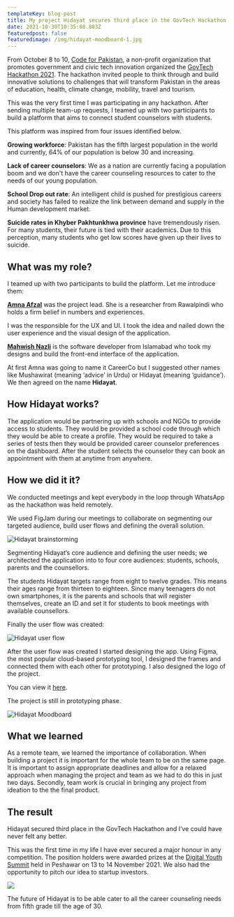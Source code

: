 ```yaml
---
templateKey: blog-post
title: My project Hidayat secures third place in the GovTech Hackathon 2021
date: 2021-10-30T10:35:08.803Z
featuredpost: false
featuredimage: /img/hidayat-moodboard-1.jpg
---
```

From October 8 to 10, [Code for Pakistan](https://codeforpakistan.org/), a non-profit organization that promotes government and civic tech innovation organized the [GovTech Hackathon 2021](https://codeforpakistan.org/govtech-hackathon-2021/). The hackathon invited people to think through and build innovative solutions to challenges that will transform Pakistan in the areas of education, health, climate change, mobility, travel and tourism.

This was the very first time I was participating in any hackathon. After sending multiple team-up requests, I teamed up with two participants to build a platform that aims to connect student counselors with students.

This platform was inspired from four issues identified below.

**Growing workforce**: Pakistan has the fifth largest population in the world and currently, 64% of our population is below 30 and increasing. 

**Lack of career counselors**: We as a nation are currently facing a population boom and we don't have the career counseling resources to cater to the needs of our young population.

**School Drop out rate**: An intelligent child is pushed for prestigious careers and society has failed to realize the link between demand and supply in the Human development market.

**Suicide rates in Khyber Pakhtunkhwa province** have tremendously risen. For many students, their future is tied with their academics. Due to this perception, many students who get low scores have given up their lives to suicide.

## What was my role?

I teamed up with two participants to build the platform. Let me introduce them:

**[Amna Afzal](https://www.linkedin.com/in/amna-afzal-893996163/)** was the project lead. She is a researcher from Rawalpindi who holds a firm belief in numbers and experiences.

I was the responsible for the UX and UI. I took the idea and nailed down the user experience and the visual design of the application.

**[Mahwish Nazli](https://www.linkedin.com/in/mahwish-nazli/)** is the software developer from Islamabad who took my designs and build the front-end interface of the application.

At first Amna was going to name it CareerCo but I suggested other names like Mushawirat (meaning ‘advice’ in Urdu) or Hidayat (meaning ‘guidance’). We then agreed on the name **Hidayat**.

## How Hidayat works?

The application would be partnering up with schools and NGOs to provide access to students. They would be provided a school code through which they would be able to create a profile. They would be required to take a series of tests then they would be provided career counselor preferences on the dashboard. After the student selects the counselor they can book an appointment with them at anytime from anywhere.

## How we did it it?

We conducted meetings and kept everybody in the loop through WhatsApp as the hackathon was held remotely.

We used FigJam during our meetings to collaborate on segmenting our targeted audience, build user flows and defining the overall solution.

![Hidayat brainstorming](/img/problems-features.png "Hidayat brainstorming")

Segmenting Hidayat’s core audience and defining the user needs; we architected the application into to four core audiences: students, schools, parents and the counsellors.

The students Hidayat targets range from eight to twelve grades. This means their ages range from thirteen to eighteen. Since many teenagers do not own smartphones, it is the parents and schools that will register themselves, create an ID and set it for students to book meetings with available counsellors.

Finally the user flow was created:

![Hidayat user flow](/img/group-1.jpg "Hidayat user flow")

After the user flow was created I started designing the app. Using Figma, the most popular cloud-based prototyping tool, I designed the frames and connected them with each other for prototyping. I also designed the logo of the project.

You can view it [here](https://www.figma.com/proto/8AE5hgRHsraktwW7eGvb7d/Hidayat-Mobile-App---GovTech-Hackathon?page-id=0%3A1&node-id=11%3A79&viewport=241%2C48%2C2&scaling=contain&starting-point-node-id=16%3A150).

The project is still in prototyping phase.

![Hidayat Moodboard](/img/hidayat-moodboard-1.jpg "Hidayat Moodboard")

## What we learned

As a remote team, we learned the importance of collaboration. When building a project it is important for the whole team to be on the same page. It is important to assign appropriate deadlines and allow for a relaxed approach when managing the project and team as we had to do this in just two days. Secondly, team work is crucial in bringing any project from ideation to the the final product.

## The result

Hidayat secured third place in the GovTech Hackathon and I’ve could have never felt any better. 

This was the first time in my life I have ever secured a major honour in any competition. The position holders were awarded prizes at the [Digital Youth Summit](https://www.digitalyouthsummit.pk/) held in Peshawar on 13 to 14 November 2021. We also had the opportunity to pitch our idea to startup investors.

![](/img/img-20211113-wa0059.jpeg)

The future of Hidayat is to be able cater to all the career counseling needs from fifth grade till the age of 30.